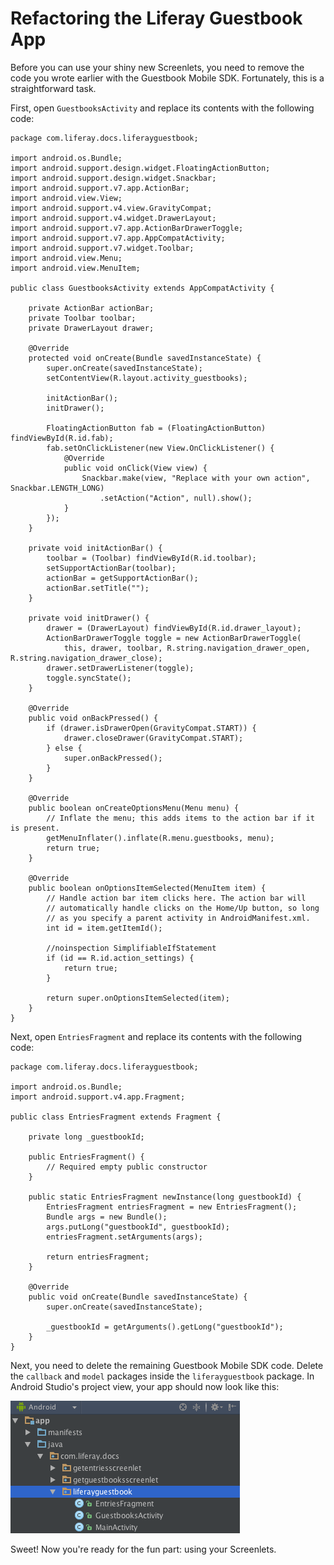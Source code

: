 # Refactoring the Liferay Guestbook App

Before you can use your shiny new Screenlets, you need to remove the code you 
wrote earlier with the Guestbook Mobile SDK. Fortunately, this is a 
straightforward task. 

First, open `GuestbooksActivity` and replace its contents with the following 
code:

    package com.liferay.docs.liferayguestbook;

    import android.os.Bundle;
    import android.support.design.widget.FloatingActionButton;
    import android.support.design.widget.Snackbar;
    import android.support.v7.app.ActionBar;
    import android.view.View;
    import android.support.v4.view.GravityCompat;
    import android.support.v4.widget.DrawerLayout;
    import android.support.v7.app.ActionBarDrawerToggle;
    import android.support.v7.app.AppCompatActivity;
    import android.support.v7.widget.Toolbar;
    import android.view.Menu;
    import android.view.MenuItem;

    public class GuestbooksActivity extends AppCompatActivity {

        private ActionBar actionBar;
        private Toolbar toolbar;
        private DrawerLayout drawer;

        @Override
        protected void onCreate(Bundle savedInstanceState) {
            super.onCreate(savedInstanceState);
            setContentView(R.layout.activity_guestbooks);

            initActionBar();
            initDrawer();

            FloatingActionButton fab = (FloatingActionButton) findViewById(R.id.fab);
            fab.setOnClickListener(new View.OnClickListener() {
                @Override
                public void onClick(View view) {
                    Snackbar.make(view, "Replace with your own action", Snackbar.LENGTH_LONG)
                        .setAction("Action", null).show();
                }
            });
        }

        private void initActionBar() {
            toolbar = (Toolbar) findViewById(R.id.toolbar);
            setSupportActionBar(toolbar);
            actionBar = getSupportActionBar();
            actionBar.setTitle("");
        }

        private void initDrawer() {
            drawer = (DrawerLayout) findViewById(R.id.drawer_layout);
            ActionBarDrawerToggle toggle = new ActionBarDrawerToggle(
                this, drawer, toolbar, R.string.navigation_drawer_open, R.string.navigation_drawer_close);
            drawer.setDrawerListener(toggle);
            toggle.syncState();
        }

        @Override
        public void onBackPressed() {
            if (drawer.isDrawerOpen(GravityCompat.START)) {
                drawer.closeDrawer(GravityCompat.START);
            } else {
                super.onBackPressed();
            }
        }

        @Override
        public boolean onCreateOptionsMenu(Menu menu) {
            // Inflate the menu; this adds items to the action bar if it is present.
            getMenuInflater().inflate(R.menu.guestbooks, menu);
            return true;
        }

        @Override
        public boolean onOptionsItemSelected(MenuItem item) {
            // Handle action bar item clicks here. The action bar will
            // automatically handle clicks on the Home/Up button, so long
            // as you specify a parent activity in AndroidManifest.xml.
            int id = item.getItemId();

            //noinspection SimplifiableIfStatement
            if (id == R.id.action_settings) {
                return true;
            }

            return super.onOptionsItemSelected(item);
        }
    }

Next, open `EntriesFragment` and replace its contents with the following code:

    package com.liferay.docs.liferayguestbook;

    import android.os.Bundle;
    import android.support.v4.app.Fragment;

    public class EntriesFragment extends Fragment {

        private long _guestbookId;

        public EntriesFragment() {
            // Required empty public constructor
        }

        public static EntriesFragment newInstance(long guestbookId) {
            EntriesFragment entriesFragment = new EntriesFragment();
            Bundle args = new Bundle();
            args.putLong("guestbookId", guestbookId);
            entriesFragment.setArguments(args);

            return entriesFragment;
        }

        @Override
        public void onCreate(Bundle savedInstanceState) {
            super.onCreate(savedInstanceState);

            _guestbookId = getArguments().getLong("guestbookId");
        }
    }

Next, you need to delete the remaining Guestbook Mobile SDK code. Delete the 
`callback` and `model` packages inside the `liferayguestbook` package. In 
Android Studio's project view, your app should now look like this:

![Figure 1: After refactoring, your app's project should look like this.](../../images/android-guestbook-screenlet-refactor.png)

Sweet! Now you're ready for the fun part: using your Screenlets.
